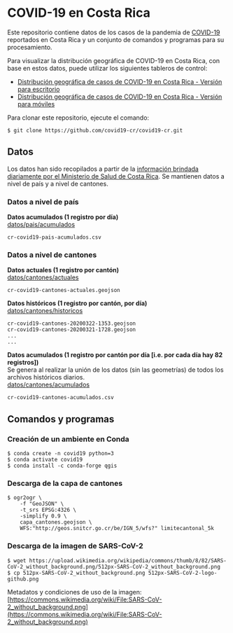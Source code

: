 # COVID-19 en Costa Rica
Este repositorio contiene datos de los casos de la pandemia de [COVID-19](https://es.wikipedia.org/wiki/COVID-19) reportados en Costa Rica y un conjunto de comandos y programas para su procesamiento.

Para visualizar la distribución geográfica de COVID-19 en Costa Rica, con base en estos datos, puede utilizar los siguientes tableros de control:

- [Distribución geográfica de casos de COVID-19 en Costa Rica - Versión para escritorio](https://arcg.is/1HKq9i)
- [Distribución geográfica de casos de COVID-19 en Costa Rica - Versión para móviles](https://arcg.is/1uTiWT)

Para clonar este repositorio, ejecute el comando:
```terminal
$ git clone https://github.com/covid19-cr/covid19-cr.git
```

## Datos
Los datos han sido recopilados a partir de la [información brindada diariamente por el Ministerio de Salud de Costa Rica](https://github.com/covid19-cr/covid19-cr/tree/master/prensa/comunicados-ministerio-salud). Se mantienen datos a nivel de país y a nivel de cantones.

### Datos a nivel de país
**Datos acumulados (1 registro por día)**  
[datos/pais/acumulados](https://github.com/covid19-cr/covid19-cr/tree/master/datos/pais/acumulados)
```
cr-covid19-pais-acumulados.csv
```

### Datos a nivel de cantones
**Datos actuales (1 registro por cantón)**  
[datos/cantones/actuales](https://github.com/covid19-cr/covid19-cr/tree/master/datos/cantones/actuales)
```
cr-covid19-cantones-actuales.geojson
```

**Datos históricos (1 registro por cantón, por día)**  
[datos/cantones/historicos](https://github.com/covid19-cr/covid19-cr/tree/master/datos/cantones/historicos)
```
cr-covid19-cantones-20200322-1353.geojson
cr-covid19-cantones-20200321-1728.geojson
...
...
```

**Datos acumulados (1 registro por cantón por día [i.e. por cada día hay 82 registros])**  
Se genera al realizar la unión de los datos (sin las geometrías) de todos los archivos históricos diarios.  
[datos/cantones/acumulados](https://github.com/covid19-cr/covid19-cr/tree/master/datos/cantones/acumulados)
```
cr-covid19-cantones-acumulados.csv
```

## Comandos y programas

### Creación de un ambiente en Conda
```
$ conda create -n covid19 python=3
$ conda activate covid19
$ conda install -c conda-forge qgis
```

### Descarga de la capa de cantones
```
$ ogr2ogr \
    -f "GeoJSON" \
    -t_srs EPSG:4326 \
    -simplify 0.9 \
    capa_cantones.geojson \
    WFS:"http://geos.snitcr.go.cr/be/IGN_5/wfs?" limitecantonal_5k
```    

### Descarga de la imagen de SARS-CoV-2
```terminal
$ wget https://upload.wikimedia.org/wikipedia/commons/thumb/8/82/SARS-CoV-2_without_background.png/512px-SARS-CoV-2_without_background.png
$ cp 512px-SARS-CoV-2_without_background.png 512px-SARS-CoV-2-logo-github.png
```

Metadatos y condiciones de uso de la imagen:  
[https://commons.wikimedia.org/wiki/File:SARS-CoV-2_without_background.png](https://commons.wikimedia.org/wiki/File:SARS-CoV-2_without_background.png)
